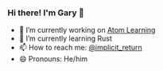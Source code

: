 ### Hi there! I'm Gary 👋

- 🔭 I’m currently working on [Atom Learning](https://atomlearning.co.uk)
- 🌱 I’m currently learning Rust
- 📫 How to reach me: [@implicit_return](https://twitter.com/implicit_return)
- 😄 Pronouns: He/him
